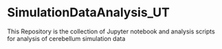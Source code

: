 # SimulationDataAnalysis_UT
This Repository is the collection of Jupyter notebook and analysis scripts for analysis of cerebellum simulation data
